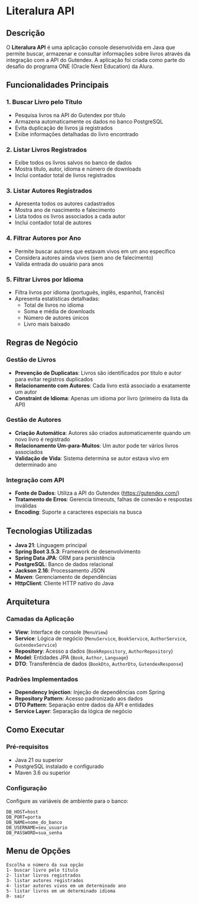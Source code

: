 # Literalura API

## Descrição

O **Literalura API** é uma aplicação console desenvolvida em Java que permite buscar, armazenar e consultar informações sobre livros através da integração com a API do Gutendex. A aplicação foi criada como parte do desafio do programa ONE (Oracle Next Education) da Alura.

## Funcionalidades Principais

### 1. Buscar Livro pelo Título
- Pesquisa livros na API do Gutendex por título
- Armazena automaticamente os dados no banco PostgreSQL
- Evita duplicação de livros já registrados
- Exibe informações detalhadas do livro encontrado

### 2. Listar Livros Registrados
- Exibe todos os livros salvos no banco de dados
- Mostra título, autor, idioma e número de downloads
- Inclui contador total de livros registrados

### 3. Listar Autores Registrados
- Apresenta todos os autores cadastrados
- Mostra ano de nascimento e falecimento
- Lista todos os livros associados a cada autor
- Inclui contador total de autores

### 4. Filtrar Autores por Ano
- Permite buscar autores que estavam vivos em um ano específico
- Considera autores ainda vivos (sem ano de falecimento)
- Valida entrada do usuário para anos

### 5. Filtrar Livros por Idioma
- Filtra livros por idioma (português, inglês, espanhol, francês)
- Apresenta estatísticas detalhadas:
  - Total de livros no idioma
  - Soma e média de downloads
  - Número de autores únicos
  - Livro mais baixado

## Regras de Negócio

### Gestão de Livros
- **Prevenção de Duplicatas**: Livros são identificados por título e autor para evitar registros duplicados
- **Relacionamento com Autores**: Cada livro está associado a exatamente um autor
- **Constraint de Idioma**: Apenas um idioma por livro (primeiro da lista da API)

### Gestão de Autores
- **Criação Automática**: Autores são criados automaticamente quando um novo livro é registrado
- **Relacionamento Um-para-Muitos**: Um autor pode ter vários livros associados
- **Validação de Vida**: Sistema determina se autor estava vivo em determinado ano

### Integração com API
- **Fonte de Dados**: Utiliza a API do Gutendex (https://gutendex.com/)
- **Tratamento de Erros**: Gerencia timeouts, falhas de conexão e respostas inválidas
- **Encoding**: Suporte a caracteres especiais na busca

## Tecnologias Utilizadas

- **Java 21**: Linguagem principal
- **Spring Boot 3.5.3**: Framework de desenvolvimento
- **Spring Data JPA**: ORM para persistência
- **PostgreSQL**: Banco de dados relacional
- **Jackson 2.16**: Processamento JSON
- **Maven**: Gerenciamento de dependências
- **HttpClient**: Cliente HTTP nativo do Java

## Arquitetura

### Camadas da Aplicação
- **View**: Interface de console (`MenuView`)
- **Service**: Lógica de negócio (`MenuService`, `BookService`, `AuthorService`, `GutendexService`)
- **Repository**: Acesso a dados (`BookRepository`, `AuthorRepository`)
- **Model**: Entidades JPA (`Book`, `Author`, `Language`)
- **DTO**: Transferência de dados (`BookDto`, `AuthorDto`, `GutendexResponse`)

### Padrões Implementados
- **Dependency Injection**: Injeção de dependências com Spring
- **Repository Pattern**: Acesso padronizado aos dados
- **DTO Pattern**: Separação entre dados da API e entidades
- **Service Layer**: Separação da lógica de negócio

## Como Executar

### Pré-requisitos
- Java 21 ou superior
- PostgreSQL instalado e configurado
- Maven 3.6 ou superior

### Configuração
Configure as variáveis de ambiente para o banco:
   ```
   DB_HOST=host
   DB_PORT=porta
   DB_NAME=nome_do_banco
   DB_USERNAME=seu_usuario
   DB_PASSWORD=sua_senha
   ```

## Menu de Opções

```
Escolha o número da sua opção
1- buscar livro pelo título
2- listar livros registrados
3- listar autores registrados
4- listar autores vivos em um determinado ano
5- listar livros em um determinado idioma
0- sair
```